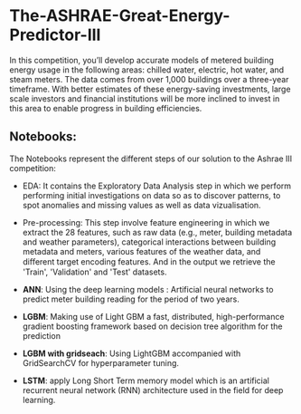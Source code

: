 # The-ASHRAE-Great-Energy-Predictor-III
In this competition, you’ll develop accurate models of metered building energy usage in the following areas: chilled water, electric, hot water, and steam meters. The data comes from over 1,000 buildings over a three-year timeframe. With better estimates of these energy-saving investments, large scale investors and financial institutions will be more inclined to invest in this area to enable progress in building efficiencies.


## Notebooks:
The Notebooks represent the different steps of our solution to the Ashrae III competition:

- EDA:
It contains the Exploratory Data Analysis step in which we perform performing initial investigations on data so as to discover patterns, to spot anomalies and missing values as well as data vizualisation.

- Pre-processing:
This step involve feature engineering in which we extract the 28 features, such as raw data (e.g., meter, building metadata and weather parameters), categorical interactions between building metadata and meters, various features of the weather data, and diﬀerent target encoding features. And in the output we retrieve the 'Train', 'Validation' and 'Test' datasets.

- **ANN**: Using the deep learning models : Artificial neural networks to predict meter building reading for the period of two years.
- **LGBM**: Making use of Light GBM a fast, distributed, high-performance gradient boosting framework based on decision tree algorithm for the prediction
- **LGBM with gridseach**: Using LightGBM accompanied with GridSearchCV for hyperparameter tuning.
- **LSTM**: apply Long Short Term memory model which is an artificial recurrent neural network (RNN) architecture used in the field for deep learning.
